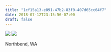 ```yaml
---
title: "1cf15a13-e891-47b2-83f0-407d65cc64f7"
date: 2018-07-12T23:15:56-07:00
draft: false
---
```


![](https://d17enza3bfujl8.cloudfront.net/DSCF0246.jpg)
![](https://d17enza3bfujl8.cloudfront.net/DSCF0258.jpg)

Northbend, WA
